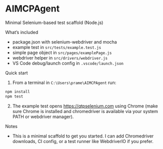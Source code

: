 # AIMCPAgent

Minimal Selenium-based test scaffold (Node.js)

What’s included
- package.json with selenium-webdriver and mocha
- example test in `src/tests/example.test.js`
- simple page object in `src/pages/examplePage.js`
- webdriver helper in `src/drivers/webdriver.js`
- VS Code debug/launch config in `.vscode/launch.json`

Quick start
1. From a terminal in `C:\Users\prame\AIMCPAgent` run:

```powershell
npm install
npm test
```

2. The example test opens https://qtpselenium.com using Chrome (make sure Chrome is installed and chromedriver is available via your system PATH or webdriver manager).

Notes
- This is a minimal scaffold to get you started. I can add Chromedriver downloads, CI config, or a test runner like WebdriverIO if you prefer.
